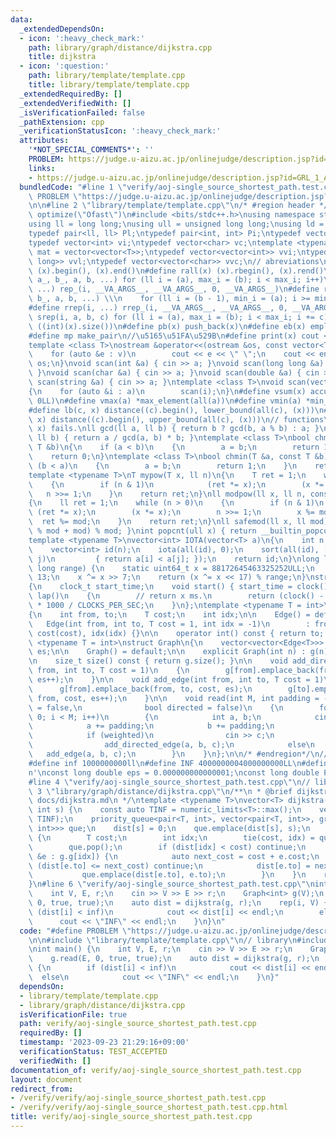```yaml
---
data:
  _extendedDependsOn:
  - icon: ':heavy_check_mark:'
    path: library/graph/distance/dijkstra.cpp
    title: dijkstra
  - icon: ':question:'
    path: library/template/template.cpp
    title: library/template/template.cpp
  _extendedRequiredBy: []
  _extendedVerifiedWith: []
  _isVerificationFailed: false
  _pathExtension: cpp
  _verificationStatusIcon: ':heavy_check_mark:'
  attributes:
    '*NOT_SPECIAL_COMMENTS*': ''
    PROBLEM: https://judge.u-aizu.ac.jp/onlinejudge/description.jsp?id=GRL_1_A&lang=ja
    links:
    - https://judge.u-aizu.ac.jp/onlinejudge/description.jsp?id=GRL_1_A&lang=ja
  bundledCode: "#line 1 \"verify/aoj-single_source_shortest_path.test.cpp\"\n#define\
    \ PROBLEM \"https://judge.u-aizu.ac.jp/onlinejudge/description.jsp?id=GRL_1_A&lang=ja\"\
    \n\n#line 2 \"library/template/template.cpp\"\n/* #region header */\n#pragma GCC\
    \ optimize(\"Ofast\")\n#include <bits/stdc++.h>\nusing namespace std;\n// types\n\
    using ll = long long;\nusing ull = unsigned long long;\nusing ld = long double;\n\
    typedef pair<ll, ll> Pl;\ntypedef pair<int, int> Pi;\ntypedef vector<ll> vl;\n\
    typedef vector<int> vi;\ntypedef vector<char> vc;\ntemplate <typename T>\nusing\
    \ mat = vector<vector<T>>;\ntypedef vector<vector<int>> vvi;\ntypedef vector<vector<long\
    \ long>> vvl;\ntypedef vector<vector<char>> vvc;\n// abreviations\n#define all(x)\
    \ (x).begin(), (x).end()\n#define rall(x) (x).rbegin(), (x).rend()\n#define rep_(i,\
    \ a_, b_, a, b, ...) for (ll i = (a), max_i = (b); i < max_i; i++)\n#define rep(i,\
    \ ...) rep_(i, __VA_ARGS__, __VA_ARGS__, 0, __VA_ARGS__)\n#define rrep_(i, a_,\
    \ b_, a, b, ...) \\\n    for (ll i = (b - 1), min_i = (a); i >= min_i; i--)\n\
    #define rrep(i, ...) rrep_(i, __VA_ARGS__, __VA_ARGS__, 0, __VA_ARGS__)\n#define\
    \ srep(i, a, b, c) for (ll i = (a), max_i = (b); i < max_i; i += c)\n#define SZ(x)\
    \ ((int)(x).size())\n#define pb(x) push_back(x)\n#define eb(x) emplace_back(x)\n\
    #define mp make_pair\n//\u5165\u51FA\u529B\n#define print(x) cout << x << endl\n\
    template <class T>\nostream &operator<<(ostream &os, const vector<T> &v)\n{\n\
    \    for (auto &e : v)\n        cout << e << \" \";\n    cout << endl;\n    return\
    \ os;\n}\nvoid scan(int &a) { cin >> a; }\nvoid scan(long long &a) { cin >> a;\
    \ }\nvoid scan(char &a) { cin >> a; }\nvoid scan(double &a) { cin >> a; }\nvoid\
    \ scan(string &a) { cin >> a; }\ntemplate <class T>\nvoid scan(vector<T> &a)\n\
    {\n    for (auto &i : a)\n        scan(i);\n}\n#define vsum(x) accumulate(all(x),\
    \ 0LL)\n#define vmax(a) *max_element(all(a))\n#define vmin(a) *min_element(all(a))\n\
    #define lb(c, x) distance((c).begin(), lower_bound(all(c), (x)))\n#define ub(c,\
    \ x) distance((c).begin(), upper_bound(all(c), (x)))\n// functions\n// gcd(0,\
    \ x) fails.\nll gcd(ll a, ll b) { return b ? gcd(b, a % b) : a; }\nll lcm(ll a,\
    \ ll b) { return a / gcd(a, b) * b; }\ntemplate <class T>\nbool chmax(T &a, const\
    \ T &b)\n{\n    if (a < b)\n    {\n        a = b;\n        return 1;\n    }\n\
    \    return 0;\n}\ntemplate <class T>\nbool chmin(T &a, const T &b)\n{\n    if\
    \ (b < a)\n    {\n        a = b;\n        return 1;\n    }\n    return 0;\n}\n\
    template <typename T>\nT mypow(T x, ll n)\n{\n    T ret = 1;\n    while (n > 0)\n\
    \    {\n        if (n & 1)\n            (ret *= x);\n        (x *= x);\n     \
    \   n >>= 1;\n    }\n    return ret;\n}\nll modpow(ll x, ll n, const ll mod)\n\
    {\n    ll ret = 1;\n    while (n > 0)\n    {\n        if (n & 1)\n           \
    \ (ret *= x);\n        (x *= x);\n        n >>= 1;\n        x %= mod;\n      \
    \  ret %= mod;\n    }\n    return ret;\n}\nll safemod(ll x, ll mod) { return (x\
    \ % mod + mod) % mod; }\nint popcnt(ull x) { return __builtin_popcountll(x); }\n\
    template <typename T>\nvector<int> IOTA(vector<T> a)\n{\n    int n = a.size();\n\
    \    vector<int> id(n);\n    iota(all(id), 0);\n    sort(all(id), [&](int i, int\
    \ j)\n         { return a[i] < a[j]; });\n    return id;\n}\nlong long xor64(long\
    \ long range) {\n    static uint64_t x = 88172645463325252ULL;\n    x ^= x <<\
    \ 13;\n    x ^= x >> 7;\n    return (x ^= x << 17) % range;\n}\nstruct Timer\n\
    {\n    clock_t start_time;\n    void start() { start_time = clock(); }\n    int\
    \ lap()\n    {\n        // return x ms.\n        return (clock() - start_time)\
    \ * 1000 / CLOCKS_PER_SEC;\n    }\n};\ntemplate <typename T = int>\nstruct Edge\n\
    {\n    int from, to;\n    T cost;\n    int idx;\n\n    Edge() = default;\n\n \
    \   Edge(int from, int to, T cost = 1, int idx = -1)\n        : from(from), to(to),\
    \ cost(cost), idx(idx) {}\n\n    operator int() const { return to; }\n};\n\ntemplate\
    \ <typename T = int>\nstruct Graph\n{\n    vector<vector<Edge<T>>> g;\n    int\
    \ es;\n\n    Graph() = default;\n\n    explicit Graph(int n) : g(n), es(0) {}\n\
    \n    size_t size() const { return g.size(); }\n\n    void add_directed_edge(int\
    \ from, int to, T cost = 1)\n    {\n        g[from].emplace_back(from, to, cost,\
    \ es++);\n    }\n\n    void add_edge(int from, int to, T cost = 1)\n    {\n  \
    \      g[from].emplace_back(from, to, cost, es);\n        g[to].emplace_back(to,\
    \ from, cost, es++);\n    }\n\n    void read(int M, int padding = -1, bool weighted\
    \ = false,\n              bool directed = false)\n    {\n        for (int i =\
    \ 0; i < M; i++)\n        {\n            int a, b;\n            cin >> a >> b;\n\
    \            a += padding;\n            b += padding;\n            T c = T(1);\n\
    \            if (weighted)\n                cin >> c;\n            if (directed)\n\
    \                add_directed_edge(a, b, c);\n            else\n             \
    \   add_edge(a, b, c);\n        }\n    }\n};\n\n/* #endregion*/\n// constant\n\
    #define inf 1000000000ll\n#define INF 4000000004000000000LL\n#define endl '\\\
    n'\nconst long double eps = 0.000000000000001;\nconst long double PI = 3.141592653589793;\n\
    #line 4 \"verify/aoj-single_source_shortest_path.test.cpp\"\n// library\n#line\
    \ 3 \"library/graph/distance/dijkstra.cpp\"\n/**\n * @brief dijkstra\n * @docs\
    \ docs/dijkstra.md\n */\ntemplate <typename T>\nvector<T> dijkstra(Graph<T> &g,\
    \ int s) {\n    const auto TINF = numeric_limits<T>::max();\n    vector<T> dist(g.size(),\
    \ TINF);\n    priority_queue<pair<T, int>, vector<pair<T, int>>, greater<pair<T,\
    \ int>>> que;\n    dist[s] = 0;\n    que.emplace(dist[s], s);\n    while (!que.empty())\
    \ {\n        T cost;\n        int idx;\n        tie(cost, idx) = que.top();\n\
    \        que.pop();\n        if (dist[idx] < cost) continue;\n        for (auto\
    \ &e : g.g[idx]) {\n            auto next_cost = cost + e.cost;\n            if\
    \ (dist[e.to] <= next_cost) continue;\n            dist[e.to] = next_cost;\n \
    \           que.emplace(dist[e.to], e.to);\n        }\n    }\n    return dist;\n\
    }\n#line 6 \"verify/aoj-single_source_shortest_path.test.cpp\"\nint main() {\n\
    \    int V, E, r;\n    cin >> V >> E >> r;\n    Graph<int> g(V);\n    g.read(E,\
    \ 0, true, true);\n    auto dist = dijkstra(g, r);\n    rep(i, V) {\n        if\
    \ (dist[i] < inf)\n            cout << dist[i] << endl;\n        else\n      \
    \      cout << \"INF\" << endl;\n    }\n}\n"
  code: "#define PROBLEM \"https://judge.u-aizu.ac.jp/onlinejudge/description.jsp?id=GRL_1_A&lang=ja\"\
    \n\n#include \"library/template/template.cpp\"\n// library\n#include \"library/graph/distance/dijkstra.cpp\"\
    \nint main() {\n    int V, E, r;\n    cin >> V >> E >> r;\n    Graph<int> g(V);\n\
    \    g.read(E, 0, true, true);\n    auto dist = dijkstra(g, r);\n    rep(i, V)\
    \ {\n        if (dist[i] < inf)\n            cout << dist[i] << endl;\n      \
    \  else\n            cout << \"INF\" << endl;\n    }\n}"
  dependsOn:
  - library/template/template.cpp
  - library/graph/distance/dijkstra.cpp
  isVerificationFile: true
  path: verify/aoj-single_source_shortest_path.test.cpp
  requiredBy: []
  timestamp: '2023-09-23 21:29:16+09:00'
  verificationStatus: TEST_ACCEPTED
  verifiedWith: []
documentation_of: verify/aoj-single_source_shortest_path.test.cpp
layout: document
redirect_from:
- /verify/verify/aoj-single_source_shortest_path.test.cpp
- /verify/verify/aoj-single_source_shortest_path.test.cpp.html
title: verify/aoj-single_source_shortest_path.test.cpp
---
```

